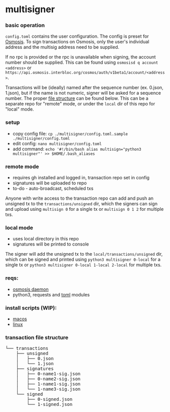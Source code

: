 # multisigner

### basic operation

`config.toml` contains the user configuration. The config is preset for [Osmosis](https://github.com/osmosis-labs/osmosis). To sign transactions on Osmosis, only the user's individual address and the multisig address need to be supplied.

If no rpc is provided or the rpc is unavailable when signing, the account number should be supplied. This can be found using `osmosisd q account <address>` or `https://api.osmosis.interbloc.org/cosmos/auth/v1beta1/account/<address>`.

Transactions will be (ideally) named after the sequence number (ex. 0.json, 1.json), but if the name is not numeric, signer will be asked for a sequence number. The proper [file structure](https://github.com/coldy-validator/multisigner/blob/master/docs.md#transaction-repo-file-structure) can be found below. This can be a separate repo for "remote" mode, or under the `local` dir of this repo for "local" mode.

### setup
* copy config file: `cp ./multisigner/config.toml.sample ./multisigner/config.toml`
* edit config: `nano multisigner/config.toml`
* add command: `echo '#!/bin/bash
alias multisign="python3 multisigner"' >> $HOME/.bash_aliases`


### remote mode
* requires gh installed and logged in, transaction repo set in config
* signatures will be uploaded to repo
* to-do - auto-broadcast, scheduled txs

Anyone with write access to the transaction repo can add and push an unsigned tx to the `transactions/unsigned` dir, which the signers can sign and upload using `multisign 0` for a single tx or `multisign 0 1 2` for multiple txs.



### local mode
* uses local directory in this repo
* signatures will be printed to console

The signer will add the unsigned tx to the `local/transactions/unsigned` dir, which can be signed and printed using `python3 multisigner 0-local` for a single tx or `python3 multisigner 0-local 1-local 2-local` for multiple txs.

### reqs:
* [osmosis daemon](https://get.osmosis.zone/)
* python3, requests and [toml](https://pypi.org/project/toml/0.9.0) modules

### install scripts (WIP):
* [macos](scripts/macos-install.sh)
* [linux](scripts/linux-install.sh)

### transaction file structure
<pre>
└── transactions
    ├── unsigned
    │   ├── 0.json
    │   └── 1.json
    ├── signatures
    │   ├── 0-name1-sig.json
    │   ├── 0-name2-sig.json
    │   ├── 1-name1-sig.json
    │   └── 1-name3-sig.json
    └── signed
        ├── 0-signed.json
        └── 1-signed.json
</pre>

